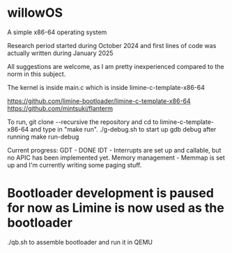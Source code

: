 # willowOS
A simple x86-64 operating system

Research period started during October 2024 and first lines of code was actually written during January 2025

All suggestions are welcome, as I am pretty inexperienced compared to the norm in this subject.

The kernel is inside main.c which is inside limine-c-template-x86-64

https://github.com/limine-bootloader/limine-c-template-x86-64  
https://github.com/mintsuki/flanterm

To run, git clone --recursive the repository and cd to limine-c-template-x86-64 and type in "make run".
./g-debug.sh to start up gdb debug after running make run-debug

Current progress:
GDT - DONE
IDT - Interrupts are set up and callable, but no APIC has been implemented yet.
Memory management - Memmap is set up and I'm currently writing some paging stuff.

# Bootloader development is paused for now as Limine is now used as the bootloader

./qb.sh to assemble bootloader and run it in QEMU
